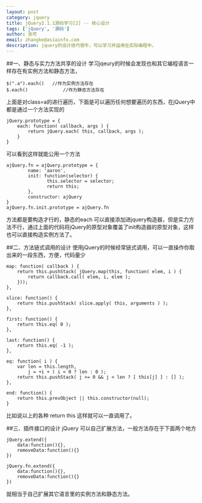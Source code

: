 ```yaml
---
layout: post
category: jquery
title: jQuery2.1.1源码学习[2] -- 核心设计
tags: ['jQuery', '源码']
author: 张可
email: zhangke@asiainfo.com
description: jquery的设计技巧很牛，可以学习并运用在实际编程中。
---
```

##一、静态与实力方法共享的设计
学习jqeury的时候会发现也和其它编程语言一样存在有实例方法和静态方法，

	$(".a").each()   //作为实例方法存在
	$.each()             //作为静态方法存在
上面是对class=a的进行遍历，下面是可以遍历任何想要遍历的东西，在jQuery中都是通过一个方法实现的

	jQuery.prototype = {
	    each: function( callback, args ) {
	        return jQuery.each( this, callback, args );
	    }
	}
可以看到这样就能公用一个方法

	ajQuery.fn = ajQuery.prototype = {
	        name: 'aaron',
	        init: function(selector) {
	               this.selector = selector;
	               return this;
	        },
	        constructor: ajQuery
	}
	ajQuery.fn.init.prototype = ajQuery.fn

方法都是要构造才行的，静态的each 可以直接添加进jquery构造器，但是实力方法不行，通过上面的代码将jQuery的原型对象覆盖了init构造器的原型对象，这样也可以直接构造实例方法了。

##二、方法链式调用的设计
使用jQuery的时候经常链式调用，可以一直操作你取出来的一段东西，方便，代码量少

	map: function( callback ) {
		return this.pushStack( jQuery.map(this, function( elem, i ) {
			return callback.call( elem, i, elem );
		}));
	},

	slice: function() {
		return this.pushStack( slice.apply( this, arguments ) );
	},

	first: function() {
		return this.eq( 0 );
	},

	last: function() {
		return this.eq( -1 );
	},

	eq: function( i ) {
		var len = this.length,
			j = +i + ( i < 0 ? len : 0 );
		return this.pushStack( j >= 0 && j < len ? [ this[j] ] : [] );
	},

	end: function() {
		return this.prevObject || this.constructor(null);
	}
比如说以上的各种 return this 这样就可以一直调用了。


##三、插件接口的设计
jQuery 可以自己扩展方法，一般方法存在于下面两个地方
	
	jQuery.extend({
	    data:function(){},
	    removeData:function(){}
	})
	
	jQuery.fn.extend({
	    data:function(){},
	    removeData:function(){}
	})
就相当于自己扩展其它语言里的实例方法和静态方法。